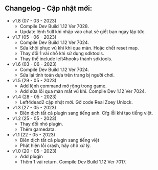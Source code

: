 ## Changelog - Cập nhật mới:
* v1.8 (07 - 03 - 2023)
  - Compile Dev Build 1.12 Ver 7028.
  - Update lệnh !kill khi nhập vào chat sẽ giết bạn ngay lập tức.
* v1.7 (05 - 06 - 2023)
  - Compile Dev Build 1.12 Ver 7024.
  - Sửa khôi phục vũ khí khi qua màn. Hoặc chết reset map.
  - Thay đổi 1 vài chỗ khi sử dụng sdktools.
  - Thay thế include left4hooks thành sdktools. 
* v1.6 (03 - 06 - 2023)
  - Compile Dev Build 1.12 Ver 7024.
  - Sửa lại tính toán dựa trên trang bị người chơi.
* v1.5 (29 - 05 - 2023)
  - Add lệnh command mở rộng trong game.
  - Add sửa lỗi qua màn mất vũ khí. Compile Dev 1.12 Ver 7024.
* v1.4 (28 - 05 - 2023)
  - Left4dead2 cập nhật mới. Gỡ code Real Zoey Unlock.
* v1.3 (27 - 05 - 2023)
  - Biên dịch tất cả plugin sang tiếng anh. Cfg lỗi khi tạo tiếng việt.
* v1.2 (25 - 05 - 2023)
  - Thay đổi nhỏ plugin.
  - Thêm gamedata.
* v1.1 (22 - 05 - 2023)
  - Biên dịch tất cả plugin sang tiếng việt
  - Phát hiện lỗi crash, hãy chờ xử lý.
* v1.0 (20 - 05 - 2023)
  - Add plugin
  - Thêm 1 vài return. Compile Dev Build 1.12 Ver 7017. 


